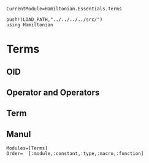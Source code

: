 ```@meta
CurrentModule=Hamiltonian.Essentials.Terms
```

```@setup terms
push!(LOAD_PATH,"../../../../src/")
using Hamiltonian
```

# Terms

## OID

## Operator and Operators

## Term

## Manul

```@autodocs
Modules=[Terms]
Order=  [:module,:constant,:type,:macro,:function]
```
